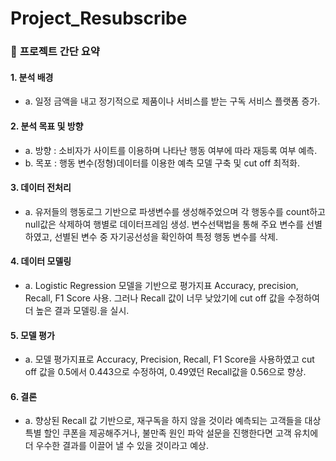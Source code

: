 # Project_Resubscribe
### 📢 **프로젝트 간단 요약**

#### 1. **분석 배경**
* a. 일정 금액을 내고 정기적으로 제품이나 서비스를 받는 구독 서비스 플랫폼 증가.
    
#### 2. **분석 목표 및 방향**
* a. 방향 : 소비자가 사이트를 이용하며 나타난 행동 여부에 따라 재등록 여부 예측.
* b. 목포 : 행동 변수(정형)데이터를 이용한 예측 모델 구축 및 cut off 최적화.
    
#### 3. **데이터 전처리**
* a. 유저들의 행동로그 기반으로 파생변수를 생성해주었으며 각 행동수를 count하고 null값은 삭제하여 행별로 데이터프레임 생성. 변수선택법을 통해 주요 변수를 선별하였고, 선별된 변수 중 자기공선성을 확인하여 특정 행동 변수를 삭제. 
#### 4. **데이터 모델링**
* a. Logistic Regression 모델을 기반으로 평가지표 Accuracy, precision, Recall, F1 Score 사용. 그러나 Recall 값이 너무 낮았기에 cut off 값을 수정하여 더 높은 결과 모델링.을 실시.
#### 5. **모델 평가**
* a. 모델 평가지표로 Accuracy, Precision, Recall, F1 Score을 사용하였고 cut off 값을 0.5에서 0.443으로 수정하여, 0.49였던 Recall값을 0.56으로 향상.
#### 6. **결론**
* a. 향상된 Recall 값 기반으로, 재구독을 하지 않을 것이라 예측되는 고객들을 대상 특별 할인 쿠폰을 제공해주거나, 불만족 원인 파악 설문을 진행한다면 고객 유치에 더 우수한 결과를 이끌어 낼 수 있을 것이라고 예상.
